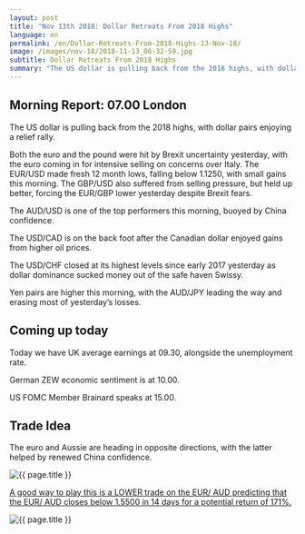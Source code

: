 ```yaml
---
layout: post
title: "Nov 13th 2018: Dollar Retreats From 2018 Highs"
language: en
permalink: /en/Dollar-Retreats-From-2018-Highs-13-Nov-18/
image: /images/nov-18/2018-11-13_06-32-59.jpg
subtitle: Dollar Retreats From 2018 Highs
summary: "The US dollar is pulling back from the 2018 highs, with dollar pairs enjoying a relief rally"
---
```

## Morning Report: 07.00 London

The US dollar is pulling back from the 2018 highs, with dollar pairs enjoying a relief rally. 

Both the euro and the pound were hit by Brexit uncertainty yesterday, with the euro coming in for intensive selling on concerns over Italy. The EUR/USD made fresh 12 month lows, falling below 1.1250, with small gains this morning. The GBP/USD also suffered from selling pressure, but held up better, forcing the EUR/GBP lower yesterday despite Brexit fears. 

The AUD/USD is one of the top performers this morning, buoyed by China confidence. 

The USD/CAD is on the back foot after the Canadian dollar enjoyed gains from higher oil prices. 

The USD/CHF closed at its highest levels since early 2017 yesterday as dollar dominance sucked money out of the safe haven Swissy. 

Yen pairs are higher this morning, with the AUD/JPY leading the way and erasing most of yesterday’s losses. 

## Coming up today

Today we have UK average earnings at 09.30, alongside the unemployment rate. 

German ZEW economic sentiment is at 10.00. 

US FOMC Member Brainard speaks at 15.00. 

## Trade Idea

The euro and Aussie are heading in opposite directions, with the latter helped by renewed China confidence.

<img class="post-image" src="{{ site.url }}/images/nov-18/2018-11-13_06-32-59.jpg" alt="{{ page.title }}" title="{{ page.title }}">

<a href="%LINK%%?currency=GBP&market=forex&underlying=frxEURAUD&formname=higherlower&duration_amount=14&duration_units=d&amount=10&amount_type=stake&expiry_type=duration&barrier=1.5500" target="_blank">A good way to play this is a LOWER trade on the EUR/ AUD predicting that the EUR/ AUD closes below 1.5500 in 14 days for a potential return of 171%.</a>

<img class="post-image" src="{{ site.url }}/images/nov-18/2018-11-13_06-34-26.jpg" alt="{{ page.title }}" title="{{ page.title }}">